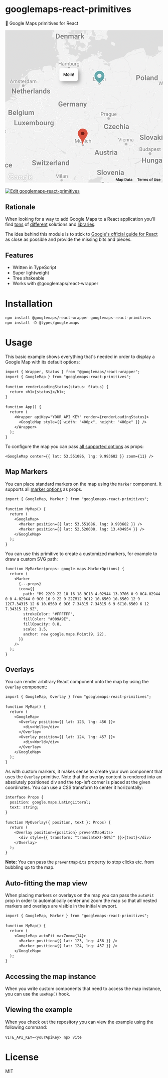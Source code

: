 # googlemaps-react-primitives

📍 Google Maps primitives for React

![screenshot](screenshot.png)

[![Edit googlemaps-react-primitives](https://codesandbox.io/static/img/play-codesandbox.svg)](https://codesandbox.io/s/clever-bush-godk3)

## Rationale

When looking for a way to add Google Maps to a React application you'll find [tons](https://www.npmjs.com/package/google-map-react) of [different](https://www.npmjs.com/package/react-google-maps) solutions and [libraries](https://www.npmjs.com/package/@react-google-maps/api).

The idea behind this module is to stick to [Google's official guide for React](https://developers.google.com/maps/documentation/javascript/react-map) as close as possible and provide the missing bits and pieces.

## Features

- Written in TypeScript
- Super lightweight
- Tree shakeable
- Works with @googlemaps/react-wrapper

# Installation

```
npm install @googlemaps/react-wrapper googlemaps-react-primitives
npm install -D @types/google.maps
```

# Usage

This basic example shows everything that's needed in order to display a Google Map with its default options:

```tsx
import { Wrapper, Status } from "@googlemaps/react-wrapper";
import { GoogleMap } from "googlemaps-react-primitives";

function renderLoadingStatus(status: Status) {
  return <h1>{status}</h1>;
}

function App() {
  return (
    <Wrapper apiKey="YOUR_API_KEY" render={renderLoadingStatus}>
      <GoogleMap style={{ width: "400px", height: "400px" }} />
    </Wrapper>
  );
}
```

To configure the map you can pass [all supported options](https://developers.google.com/maps/documentation/javascript/reference/map#MapOptions) as props:

```tsx
<GoogleMap center={{ lat: 53.551086, lng: 9.993682 }} zoom={11} />
```

## Map Markers

You can place standard markers on the map using the `Marker` component. It supports all [marker options](https://developers.google.com/maps/documentation/javascript/reference/marker#MarkerOptions) as props.

```tsx
import { GoogleMap, Marker } from "googlemaps-react-primitives";

function MyMap() {
  return (
    <GoogleMap>
      <Marker position={{ lat: 53.551086, lng: 9.993682 }} />
      <Marker position={{ lat: 52.520008, lng: 13.404954 }} />
    </GoogleMap>
  );
}
```

You can use this primitive to create a customized markers, for example to draw a custom SVG path:

```tsx
function MyMarker(props: google.maps.MarkerOptions) {
  return (
    <Marker
      {...props}
      icon={{
        path: "M9 22C9 22 18 16 18 9C18 4.02944 13.9706 0 9 0C4.02944 0 0 4.02944 0 9C0 16 9 22 9 22ZM12 9C12 10.6569 10.6569 12 9 12C7.34315 12 6 10.6569 6 9C6 7.34315 7.34315 6 9 6C10.6569 6 12 7.34315 12 9Z",
        strokeColor: "#FFFFFF",
        fillColor: "#009A9E",
        fillOpacity: 0.8,
        scale: 1.5,
        anchor: new google.maps.Point(9, 22),
      }}
    />
  );
}
```

## Overlays

You can render arbitrary React component onto the map by using the `Overlay` component:

```tsx
import { GoogleMap, Overlay } from "googlemaps-react-primitives";

function MyMap() {
  return (
    <GoogleMap>
      <Overlay position={{ lat: 123, lng: 456 }}>
        <div>Hello</div>
      </Overlay>
      <Overlay position={{ lat: 124, lng: 457 }}>
        <div>World</div>
      </Overlay>
    </GoogleMap>
  );
}
```

As with custom markers, it makes sense to create your own component that uses the `Overlay` primitive. Note that the overlay content is rendered into an absolutely positioned div and the top-left corner is placed at the given coordinates. You can use a CSS transform to center it horizontally:

```tsx
interface Props {
  position: google.maps.LatLngLiteral;
  text: string;
}

function MyOverlay({ position, text }: Props) {
  return (
    <Overlay position={position} preventMapHits>
      <div style={{ transform: "translateX(-50%)" }}>{text}</div>
    </Overlay>
  );
}
```

**Note:** You can pass the `preventMapHits` property to stop clicks etc. from bubbling up to the map.

## Auto-fitting the map view

When placing markers or overlays on the map you can pass the `autoFit` prop in order to automatically center and zoom the map so that all nested markers and overlays are visible in the initial viewport.

```tsx
import { GoogleMap, Marker } from "googlemaps-react-primitives";

function MyMap() {
  return (
    <GoogleMap autoFit maxZoom={14}>
      <Marker position={{ lat: 123, lng: 456 }} />
      <Marker position={{ lat: 124, lng: 457 }} />
    </GoogleMap>
  );
}
```

## Accessing the map instance

When you write custom components that need to access the map instance, you can use the `useMap()` hook.

## Viewing the example

When you check out the repository you can view the example using the following command:

`VITE_API_KEY=<yourApiKey> npx vite`

# License

MIT
